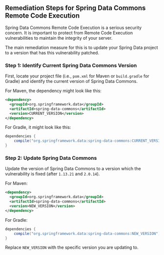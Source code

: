 

## Remediation Steps for Spring Data Commons Remote Code Execution
Spring Data Commons Remote Code Execution is a serious security concern. It is important to protect from Remote Code Execution vulnerabilities to maintain the integrity of your server. 

The main remediation measure for this is to update your Spring Data project to a version that has this vulnerability patched.

### Step 1: Identify Current Spring Data Commons Version 
First, locate your project file (i.e., `pom.xml` for Maven or `build.gradle` for Gradle) and identify the current version of Spring Data Commons.

For Maven, the dependency might look like this:

```xml
<dependency>
  <groupId>org.springframework.data</groupId>
  <artifactId>spring-data-commons</artifactId>
  <version>CURRENT_VERSION</version>
</dependency>
```

For Gradle, it might look like this:

```groovy
dependencies {
    compile("org.springframework.data:spring-data-commons:CURRENT_VERSION")
}
```

### Step 2: Update Spring Data Commons
Update the version of Spring Data Commons to a version which the vulnerability is fixed (after `1.13.21` and `2.0.14`).

For Maven:

```xml
<dependency>
  <groupId>org.springframework.data</groupId>
  <artifactId>spring-data-commons</artifactId>
  <version>NEW_VERSION</version>
</dependency>
```

For Gradle:

```groovy
dependencies {
    compile("org.springframework.data:spring-data-commons:NEW_VERSION")
}
```

Replace `NEW_VERSION` with the specific version you are updating to.
